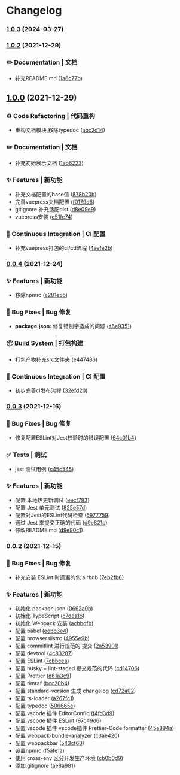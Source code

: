 # Changelog
### [1.0.3](https://github.com/nekobc1998923/typescript-sdk-starter/compare/v1.0.2...v1.0.3) (2024-03-27)

### [1.0.2](https://github.com/nekobc1998923/typescript-sdk-starter/compare/v1.0.0...v1.0.2) (2021-12-29)


### ✏️ Documentation | 文档

* 补充README.md ([1a6c77b](https://github.com/nekobc1998923/typescript-sdk-starter/commit/1a6c77b2b72bf8fd9bf5b4ddb6c11e15afd5202f))

## [1.0.0](https://github.com/nekobc1998923/typescript-sdk-starter/compare/v0.0.4...v1.0.0) (2021-12-29)


### ♻️ Code Refactoring | 代码重构

* 重构文档模块,移除typedoc ([abc2d14](https://github.com/nekobc1998923/typescript-sdk-starter/commit/abc2d141c8a294007d90f40da4277adb3ae76291))


### ✏️ Documentation | 文档

* 补充初始展示文档 ([1ab6223](https://github.com/nekobc1998923/typescript-sdk-starter/commit/1ab6223d0cc2c671d0d5bdd8a8dca3144ab8b97d))


### ✨ Features | 新功能

* 补充文档配置的base值 ([878b20b](https://github.com/nekobc1998923/typescript-sdk-starter/commit/878b20b44f78e4da2518eb1fc63d701d8f818f3e))
* 完善vuepress文档配置 ([f0179d6](https://github.com/nekobc1998923/typescript-sdk-starter/commit/f0179d6ba2fbd8d4494bfe502887c14fe4b3ec3e))
* gitignore 补充适配dist ([d8e09e9](https://github.com/nekobc1998923/typescript-sdk-starter/commit/d8e09e9541e6a6a4b2fcadaa99b695981ea51067))
* vuepress安装 ([e51fc74](https://github.com/nekobc1998923/typescript-sdk-starter/commit/e51fc7425ee153a9f2c66d640228e3618048d802))


### 👷 Continuous Integration | CI 配置

* 补充vuepress打包的ci/cd流程 ([4aefe2b](https://github.com/nekobc1998923/typescript-sdk-starter/commit/4aefe2ba0c736f37fedc086549566b0ec34de874))

### [0.0.4](https://github.com/nekobc1998923/typescript-sdk-starter/compare/v0.0.3...v0.0.4) (2021-12-24)


### ✨ Features | 新功能

* 移除npmrc ([e281e5b](https://github.com/nekobc1998923/typescript-sdk-starter/commit/e281e5b839d5fd5e054c2b9c67b6e689439b3c11))


### 🐛 Bug Fixes | Bug 修复

* **package.json:** 修复错别字造成的问题 ([a6e9351](https://github.com/nekobc1998923/typescript-sdk-starter/commit/a6e9351dd165f78cd5139a4c6fda29f1a2c3c528))


### 📦‍ Build System | 打包构建

* 打包产物补充src文件夹 ([e447486](https://github.com/nekobc1998923/typescript-sdk-starter/commit/e447486b8d00de1819c899973bf2a4fd9f6b82a4))


### 👷 Continuous Integration | CI 配置

* 初步完善ci发布流程 ([32efd20](https://github.com/nekobc1998923/typescript-sdk-starter/commit/32efd207b493f6f92783c82f587de43420f912f0))

### [0.0.3](https://github.com/nekobc1998923/typescript-sdk-starter/compare/v0.0.2...v0.0.3) (2021-12-16)


### 🐛 Bug Fixes | Bug 修复

* 修复配置ESLint对Jest校验时的错误配置 ([64c01b4](https://github.com/nekobc1998923/typescript-sdk-starter/commit/64c01b4be4c0ed1ad02c5323cf1a567dea4a7a92))


### ✅ Tests | 测试

* jest 测试用例 ([c45c545](https://github.com/nekobc1998923/typescript-sdk-starter/commit/c45c5457f61f5596306c97106e6eb5937d303760))


### ✨ Features | 新功能

* 配置 本地热更新调试 ([eecf793](https://github.com/nekobc1998923/typescript-sdk-starter/commit/eecf793c945a368964d70ae4d7b252ce902d0eb5))
* 配置 Jest 单元测试 ([825e57d](https://github.com/nekobc1998923/typescript-sdk-starter/commit/825e57d8f0ffbea19c5545b1e5349ca16e690f65))
* 配置对Jest的ESLint代码检查 ([5977759](https://github.com/nekobc1998923/typescript-sdk-starter/commit/59777591845747f8e878337f83430c7fba7560d0))
* 通过 Jest 来提交正确的代码 ([d9e821c](https://github.com/nekobc1998923/typescript-sdk-starter/commit/d9e821cdf8054d6a7aaecb91ed10a40b106bed56))
* 修改README.md ([d9e90c1](https://github.com/nekobc1998923/typescript-sdk-starter/commit/d9e90c117d4ec26de50dc6b894f622f6e60c03ff))

### 0.0.2 (2021-12-15)


### 🐛 Bug Fixes | Bug 修复

* 补充安装 ESLint 时遗漏的包 airbnb ([7eb2fb6](https://github.com/nekobc1998923/typescript-sdk-starter/commit/7eb2fb6d2cc3d795ddf791c7d1bed29b0dec1505))


### ✨ Features | 新功能

* 初始化 package.json ([0662a0b](https://github.com/nekobc1998923/typescript-sdk-starter/commit/0662a0b027d81e2f15afe54d577813b6a1ef55e1))
* 初始化 TypeScript ([c7dea16](https://github.com/nekobc1998923/typescript-sdk-starter/commit/c7dea167c94be5167fbfdfe9a9b0b6acd2a6c418))
* 初始化 Webpack 安装 ([acbbdfb](https://github.com/nekobc1998923/typescript-sdk-starter/commit/acbbdfb6ac9cc9f4c46b10bdb55df9d5963cae5e))
* 配置 babel ([eebb3e4](https://github.com/nekobc1998923/typescript-sdk-starter/commit/eebb3e44fec5620b45fee003c43f61de44ff4ab8))
* 配置 browserslistrc ([4955e9b](https://github.com/nekobc1998923/typescript-sdk-starter/commit/4955e9b4756ff6209dc2f34004bb99654052184a))
* 配置 commitlint 进行规范的 提交 ([2a53901](https://github.com/nekobc1998923/typescript-sdk-starter/commit/2a5390125cdfe7383dc87b5f924546434c5c2a5b))
* 配置 devtool ([4c83287](https://github.com/nekobc1998923/typescript-sdk-starter/commit/4c83287cf6b51f709ae1f6369b6d530c1ca605b7))
* 配置 ESLint ([7cbbeea](https://github.com/nekobc1998923/typescript-sdk-starter/commit/7cbbeea9ea9ee745e2c97dab5f9606884fd4f65b))
* 配置 husky + lint-staged 提交规范的代码 ([cd14706](https://github.com/nekobc1998923/typescript-sdk-starter/commit/cd14706c874a3796a8cc1fb980a9ee9ca8a2b902))
* 配置 Prettier ([d61a3c9](https://github.com/nekobc1998923/typescript-sdk-starter/commit/d61a3c95a87ad85a50fe3879c75e3d4df020db96))
* 配置 rimraf ([bcc20b4](https://github.com/nekobc1998923/typescript-sdk-starter/commit/bcc20b4ceaae87d4142a0e38984de995737bda08))
* 配置 standard-version 生成 changelog ([cd72a02](https://github.com/nekobc1998923/typescript-sdk-starter/commit/cd72a02e7749d0092ebf2bde0a9471a8da329f8d))
* 配置 ts-loader ([a267fc1](https://github.com/nekobc1998923/typescript-sdk-starter/commit/a267fc126bac7dc2624f81d80360d4885ab4f279))
* 配置 typedoc ([506665e](https://github.com/nekobc1998923/typescript-sdk-starter/commit/506665e615c2070790b32ddd0e22763ddb235d82))
* 配置 vscode 插件 EditorConfig ([f4fd3d9](https://github.com/nekobc1998923/typescript-sdk-starter/commit/f4fd3d9a74d7deba20a73503e9b429730127e462))
* 配置 vscode 插件 ESLint ([97c49d6](https://github.com/nekobc1998923/typescript-sdk-starter/commit/97c49d6f210ac38e7549a2957f0e89a5d79d0037))
* 配置 vscode 插件 vscode插件 Prettier-Code formatter ([45e894a](https://github.com/nekobc1998923/typescript-sdk-starter/commit/45e894afc3ba9ebdae81998b922e1533ef2ba71a))
* 配置 webpack-bundle-analyzer ([c3ae420](https://github.com/nekobc1998923/typescript-sdk-starter/commit/c3ae42094796d8e58dc12ab054685c08557763da))
* 配置 webpackbar ([543cf63](https://github.com/nekobc1998923/typescript-sdk-starter/commit/543cf63be0386839521634ebe928c2bf71c6fa72))
* 设置npmrc ([f5afe1a](https://github.com/nekobc1998923/typescript-sdk-starter/commit/f5afe1a59f461ac2e7ad52b7d81664a44ec47fc6))
* 使用 cross-env 区分开发生产环境 ([cb0b0d9](https://github.com/nekobc1998923/typescript-sdk-starter/commit/cb0b0d9afd412947f800e388eab0411c792bf09f))
* 添加.gitignore ([ae8a981](https://github.com/nekobc1998923/typescript-sdk-starter/commit/ae8a9819184216ad976d91cd239426d7232fcf91))
